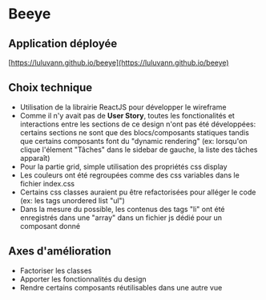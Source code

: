 # Beeye

## Application déployée
[https://luluvann.github.io/beeye](https://luluvann.github.io/beeye)

## Choix technique
- Utilisation de la librairie ReactJS pour développer le wireframe
- Comme il n'y avait pas de **User Story**, toutes les fonctionalités et interactions entre les sections de ce design n'ont pas été développées: certains sections ne sont que des blocs/composants statiques tandis que certains composants font du "dynamic rendering" (ex: lorsqu'on clique l'élement "Tâches" dans le sidebar de gauche, la liste des tâches apparaît)
- Pour la partie grid, simple utilisation des propriétés css display
- Les couleurs ont été regroupées comme des css variables dans le fichier index.css
- Certains css classes auraient pu être refactorisées pour alléger le code (ex: les tags unordered list "ul")
- Dans la mesure du possible, les contenus des tags "li" ont été enregistrés dans une "array" dans un fichier js dédié pour un composant donné

## Axes d'amélioration
- Factoriser les classes
- Apporter les fonctionnalités du design
- Rendre certains composants réutilisables dans une autre vue


